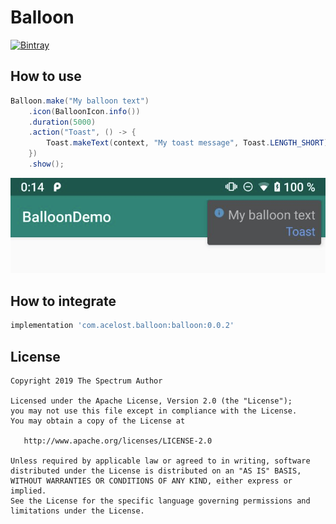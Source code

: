 # Balloon

[![Bintray][bintraybadge-svg]][bintray]

## How to use

```java
Balloon.make("My balloon text")
    .icon(BalloonIcon.info())
    .duration(5000)
    .action("Toast", () -> {
        Toast.makeText(context, "My toast message", Toast.LENGTH_SHORT).show();
    })
    .show();
```

<img src="balloon_sample.png" width="600">

## How to integrate

```groovy
implementation 'com.acelost.balloon:balloon:0.0.2'
```

## License

    Copyright 2019 The Spectrum Author

    Licensed under the Apache License, Version 2.0 (the "License");
    you may not use this file except in compliance with the License.
    You may obtain a copy of the License at

       http://www.apache.org/licenses/LICENSE-2.0

    Unless required by applicable law or agreed to in writing, software
    distributed under the License is distributed on an "AS IS" BASIS,
    WITHOUT WARRANTIES OR CONDITIONS OF ANY KIND, either express or implied.
    See the License for the specific language governing permissions and
    limitations under the License.

[bintray]: https://bintray.com/acelost/Balloon/balloon
[bintraybadge-svg]: https://img.shields.io/bintray/v/acelost/Balloon/balloon.svg